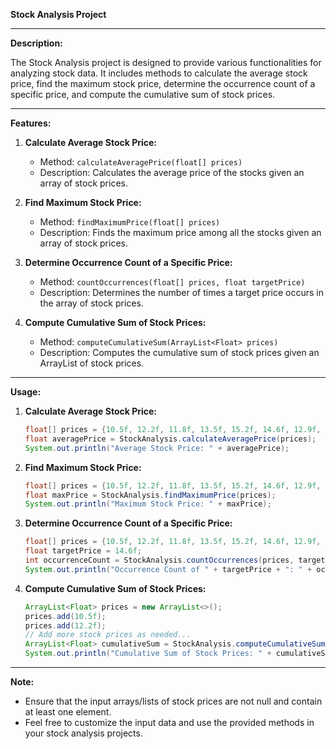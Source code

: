**Stock Analysis Project**

---

**Description:**

The Stock Analysis project is designed to provide various functionalities for analyzing stock data. It includes methods to calculate the average stock price, find the maximum stock price, determine the occurrence count of a specific price, and compute the cumulative sum of stock prices.

---

**Features:**

1. **Calculate Average Stock Price:**
   - Method: `calculateAveragePrice(float[] prices)`
   - Description: Calculates the average price of the stocks given an array of stock prices.

2. **Find Maximum Stock Price:**
   - Method: `findMaximumPrice(float[] prices)`
   - Description: Finds the maximum price among all the stocks given an array of stock prices.

3. **Determine Occurrence Count of a Specific Price:**
   - Method: `countOccurrences(float[] prices, float targetPrice)`
   - Description: Determines the number of times a target price occurs in the array of stock prices.

4. **Compute Cumulative Sum of Stock Prices:**
   - Method: `computeCumulativeSum(ArrayList<Float> prices)`
   - Description: Computes the cumulative sum of stock prices given an ArrayList of stock prices.

---

**Usage:**

1. **Calculate Average Stock Price:**
   ```java
   float[] prices = {10.5f, 12.2f, 11.8f, 13.5f, 15.2f, 14.6f, 12.9f, 13.7f, 14.3f, 15.1f};
   float averagePrice = StockAnalysis.calculateAveragePrice(prices);
   System.out.println("Average Stock Price: " + averagePrice);
   ```

2. **Find Maximum Stock Price:**
   ```java
   float[] prices = {10.5f, 12.2f, 11.8f, 13.5f, 15.2f, 14.6f, 12.9f, 13.7f, 14.3f, 15.1f};
   float maxPrice = StockAnalysis.findMaximumPrice(prices);
   System.out.println("Maximum Stock Price: " + maxPrice);
   ```

3. **Determine Occurrence Count of a Specific Price:**
   ```java
   float[] prices = {10.5f, 12.2f, 11.8f, 13.5f, 15.2f, 14.6f, 12.9f, 13.7f, 14.3f, 15.1f};
   float targetPrice = 14.6f;
   int occurrenceCount = StockAnalysis.countOccurrences(prices, targetPrice);
   System.out.println("Occurrence Count of " + targetPrice + ": " + occurrenceCount);
   ```

4. **Compute Cumulative Sum of Stock Prices:**
   ```java
   ArrayList<Float> prices = new ArrayList<>();
   prices.add(10.5f);
   prices.add(12.2f);
   // Add more stock prices as needed...
   ArrayList<Float> cumulativeSum = StockAnalysis.computeCumulativeSum(prices);
   System.out.println("Cumulative Sum of Stock Prices: " + cumulativeSum);
   ```

---

**Note:**

- Ensure that the input arrays/lists of stock prices are not null and contain at least one element.
- Feel free to customize the input data and use the provided methods in your stock analysis projects.